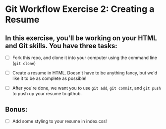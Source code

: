 # Git Workflow Exercise 2: Creating a Resume

## In this exercise, you'll be working on your HTML and Git skills. You have three tasks:

- [ ] Fork this repo, and clone it into your computer using the command line (`git clone`)
- [ ] Create a resume in HTML. Doesn't have to be anything fancy, but we'd like it to be as complete as possible! 
-[ ] After you're done, we want you to use `git add`, `git commit`, and `git push` to push up your resume to github.


## Bonus:

- [ ] Add some styling to your resume in index.css!